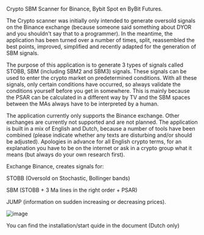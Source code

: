 Crypto SBM Scanner for Binance, Bybit Spot en ByBit Futures.

The Crypto scanner was initially only intended to generate oversold signals on the Binance exchange (because someone said something about DYOR and you shouldn't say that to a programmer). In the meantime, the application has been turned over a number of times, split, reassembled the best points, improved, simplified and recently adapted for the generation of SBM signals.

The purpose of this application is to generate 3 types of signals called STOBB, SBM (including SBM2 and SBM3) signals. These signals can be used to enter the crypto market on predetermined conditions. With all these signals, only certain conditions have occurred, so always validate the conditions yourself before you get in somewhere. This is mainly because the PSAR can be calculated in a different way by TV and the SBM spaces between the MAs always have to be interpreted by a human.

The application currently only supports the Binance exchange. Other exchanges are currently not supported and are not planned. The application is built in a mix of English and Dutch, because a number of tools have been combined (please indicate whether any texts are disturbing and/or should be adjusted). Apologies in advance for all English crypto terms, for an explanation you have to be on the internet or ask in a crypto group what it means (but always do your own research first).


Exchange Binance, creates signals for:

STOBB (Oversold on Stochastic, Bollinger bands)

SBM (STOBB + 3 Ma lines in the right order + PSAR)

JUMP (information on sudden increasing or decreasing prices).

![image](https://user-images.githubusercontent.com/125691344/219961181-4c9e3ff0-5421-4aa2-972b-dd9fb848b7be.png)


You can find the installation/start quide in the document (Dutch only)

